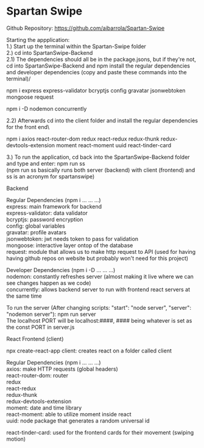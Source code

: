 # Spartan Swipe

Github Repository: https://github.com/aibarrola/Spartan-Swipe

Starting the appplication:\
1.) Start up the terminal within the Spartan-Swipe folder\
2.) cd into SpartanSwipe-Backend\
2.1) The dependencies should all be in the package.jsons, but if they're not, cd into SpartanSwipe-Backend and npm install the regular dependencies and developer dependencies (copy and paste these commands into the terminal)/

npm i express express-validator bcryptjs config gravatar jsonwebtoken mongoose request

npm i -D nodemon concurrently

2.2) Afterwards cd into the client folder and install the regular dependencies for the front end\

npm i axios react-router-dom redux react-redux redux-thunk redux-devtools-extension moment react-moment uuid react-tinder-card

3.) To run the application, cd back into the SpartanSwipe-Backend folder and type and enter: npm run ss\
(npm run ss basically runs both server (backend) with client (frontend) and ss is an acronym for spartanswipe)

Backend

Regular Dependencies (npm i ... ... ...)\
express: main framework for backend\
express-validator: data validator\
bcryptjs: password encryption\
config: global variables\
gravatar: profile avatars\
jsonwebtoken: jwt needs token to pass for validation\
mongoose: interactive layer ontop of the database\
request: module that allows us to make http request to API (used for having having github repos on website but probably won't need for this project)

Developer Dependencies (npm i -D ... ... ...)\
nodemon: constantly refreshes server (almost making it live where we can see changes happen as we code)\
concurrently: allows backend server to run with frontend react servers at the same time

To run the server (After changing scripts: "start": "node server", "server": "nodemon server"): npm run server\
The localhost PORT will be localhost:####, #### being whatever is set as the const PORT in server.js

React Frontend (client)

npx create-react-app client: creates react on a folder called client

Regular Dependencies (npm i ... ... ...)\
axios: make HTTP requests (global headers)\
react-router-dom: router\
redux\
react-redux\
redux-thunk\
redux-devtools-extension\
moment: date and time library\
react-moment: able to utilize moment inside react\
uuid: node package that generates a random universal id

react-tinder-card: used for the frontend cards for their movement (swiping motion)
